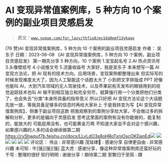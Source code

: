 # AI 变现异常值案例库，5 种方向 10 个案例的副业项目灵感启发

> 原文：[`www.yuque.com/for_lazy/thfiu8/ev1da0emf13ykaav`](https://www.yuque.com/for_lazy/thfiu8/ev1da0emf13ykaav)

<ne-h2 id="71ffa748" data-lake-id="71ffa748"><ne-heading-ext><ne-heading-anchor></ne-heading-anchor><ne-heading-fold></ne-heading-fold></ne-heading-ext><ne-heading-content><ne-text id="ue000dbb1">(76 赞)AI 变现异常值案例库，5 种方向 10 个案例的副业项目灵感启发</ne-text></ne-heading-content></ne-h2> <ne-p id="u75eb6c8b" data-lake-id="u75eb6c8b"><ne-text id="ub8bc7733">作者： 吴东子</ne-text></ne-p> <ne-p id="u0bcc31d2" data-lake-id="u0bcc31d2"><ne-text id="u30fe5d96">日期：2023-06-08</ne-text></ne-p> <ne-p id="u17d663df" data-lake-id="u17d663df"><ne-text id="uaef38af5">《AI 变现异常值案例库，5 种方向 10 个案例，副业项目灵感启发》</ne-text></ne-p> <ne-p id="uc9689c22" data-lake-id="uc9689c22"><ne-text id="uea15e1cd">第一期先分享 5 种方向，10 个案例</ne-text> <ne-text id="uc016e31e">1.宝宝起名号</ne-text> <ne-text id="ua136ded4">2.AI 热点资讯号</ne-text> <ne-text id="ub644d4a3">3.头像壁纸号</ne-text> <ne-text id="u51e47c2c">4.小说推文号</ne-text> <ne-text id="uf3df423d">5.流量收益号</ne-text></ne-p> <ne-p id="u605091d9" data-lake-id="u605091d9"><ne-text id="u2bd48af6">大家好，我是吴东子</ne-text></ne-p> <ne-p id="ua8795307" data-lake-id="ua8795307"><ne-text id="uffc993a9">本来想写一篇 AI 变现方法论，把 AI 现有的技术方向，应用场景，变现案例都整理出来</ne-text></ne-p> <ne-p id="uc12298b0" data-lake-id="uc12298b0"><ne-text id="u81f2acf3">但实际写的时候发现难度太大了，因为人工智能这个话题太大了</ne-text></ne-p> <ne-p id="u5618f3c0" data-lake-id="u5618f3c0"><ne-text id="uf6e00604">小到把文字排版成 PPT 好像也能叫 AI，大到汽车领域的无人驾驶技术，以及苹果前些天发布的眼镜用到的视觉追踪技术也叫 AI</ne-text></ne-p> <ne-p id="uc7d5880c" data-lake-id="uc7d5880c"><ne-text id="uabbf68e1">做不到相互独立和完全穷尽，就算强行用一个分类把他们分类了，也会失去“分类”本身所具备的指导意义</ne-text></ne-p> <ne-p id="ua420fd99" data-lake-id="ua420fd99"><ne-text id="u1c4bec18">所以只好把 AI 变现方法论这个大话题先放一放，等我具备足够多的信息时再给大家补上</ne-text></ne-p> <ne-p id="u8064fefe" data-lake-id="u8064fefe"><ne-text id="ue4bdd7e7">于是我转变为写【AI 变现异常值案例库】，侧重于副业项目这款</ne-text></ne-p> <ne-p id="u6b5fabd6" data-lake-id="u6b5fabd6"><ne-text id="u963ae1da">把我观察到的案例分享给大家，不会做过多的拆解和分析，更多的是偏向于灵感启发</ne-text></ne-p> <ne-p id="u5d98234e" data-lake-id="u5d98234e"><ne-text id="u083e9ae1">思考这里面的案例有没有你能做的，能复制的，能放大的</ne-text></ne-p> <ne-p id="u82b47a04" data-lake-id="u82b47a04"><ne-text id="u24c2b58b">可能屁用没有，也可能黄金万两</ne-text></ne-p> <ne-p id="ue7f88743" data-lake-id="ue7f88743"><ne-text id="u6dcc9f69">不知道大家会不会对这个感兴趣，如果感兴趣的人多的话会继续做第二期</ne-text>[<ne-text id="u2a86ecab">https://ry5hwpuf7b.feishu.cn/docx/LLvLdO3s8oHRoTxniOscOKDanEd</ne-text>](https://ry5hwpuf7b.feishu.cn/docx/LLvLdO3s8oHRoTxniOscOKDanEd)<ne-card data-card-name="image" data-card-type="inline" id="Fbwrt" data-event-boundary="card">![](img/21d9ba2ccd9db9fdb5fe4d7dd5ed96ce.png)</ne-card></ne-p> <ne-p id="u9d153f5d" data-lake-id="u9d153f5d"><ne-card data-card-name="image" data-card-type="inline" id="RLJEb" data-event-boundary="card">![](img/96d8496b9b741f3f695d7187a036464b.png)</ne-card></ne-p> <ne-p id="uf1ceb1d1" data-lake-id="uf1ceb1d1"><ne-card data-card-name="image" data-card-type="inline" id="JmFnC" data-event-boundary="card">![](img/6cfc4398b36f213e42a66cc5b86a7e58.png)</ne-card></ne-p> <ne-p id="u5af9d4b6" data-lake-id="u5af9d4b6"><ne-card data-card-name="image" data-card-type="inline" id="YMEdN" data-event-boundary="card">![](img/db2bdfad47f31f756a5f5f154685b56d.png)</ne-card></ne-p> <ne-p id="ub6cb9694" data-lake-id="ub6cb9694"><ne-card data-card-name="image" data-card-type="inline" id="ohvPP" data-event-boundary="card">![](img/689af2db460a03b246572142189932b5.png)</ne-card></ne-p> <ne-p id="u672eae2b" data-lake-id="u672eae2b"><ne-card data-card-name="image" data-card-type="inline" id="R3mf8" data-event-boundary="card">![](img/1125cf515b7d4cfdafa562d5c9ec992d.png)</ne-card></ne-p> <ne-hole id="u96785ec4" data-lake-id="u96785ec4"><ne-card data-card-name="hr" data-card-type="block" id="yeMhQ" data-event-boundary="card"><ne-p id="u83aa9bde" data-lake-id="u83aa9bde"><ne-text id="u46cfbfbe">评论区：</ne-text></ne-p> <ne-p id="u1e6c57cd" data-lake-id="u1e6c57cd"><ne-text id="u4ca99ee3">伟业 : 非常感兴趣</ne-text> <ne-text id="ued25046f">茂琰珒🌲 : 感谢分享</ne-text> <ne-text id="u6ca17fb8">自律更自由 : 非常感兴趣</ne-text> <ne-text id="u6dd7f371">未可知 : 牛[强][强][强]</ne-text> <ne-text id="u64be177c">蓝大虎 : 感谢分享，像这种异常值案例库还蛮好玩的</ne-text> <ne-text id="uc70576cd">千穹 : 整理的很好</ne-text> <ne-text id="ucb883fa6">知行明明 : 谢谢分享！期待第二期</ne-text> <ne-text id="u68293735">至繁归于至简 : 蹲</ne-text></ne-p></ne-card></ne-hole>